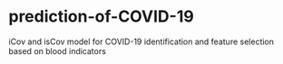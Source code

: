 # prediction-of-COVID-19
iCov and isCov model for COVID-19 identification and feature selection based on blood indicators
